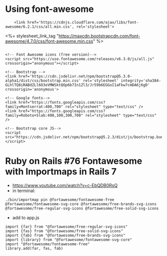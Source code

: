 # Using font-awesome

```
    <link href='https://cdnjs.cloudflare.com/ajax/libs/font-awesome/6.2.1/css/all.min.css', rel='stylesheet'>    
```

<%= stylesheet_link_tag "https://maxcdn.bootstrapcdn.com/font-awesome/4.7.0/css/font-awesome.min.css" %>

```

<!-- Font Awesome icons (free version)-->
<script src="https://use.fontawesome.com/releases/v6.3.0/js/all.js" crossorigin="anonymous"></script>

<!-- Bootstrap -->
<link href='https://cdn.jsdelivr.net/npm/bootstrap@5.3.0-alpha1/dist/css/bootstrap.min.css' rel='stylesheet' integrity='sha384-GLhlTQ8iRABdZLl6O3oVMWSktQOp6b7In1Zl3/Jr59b6EGGoI1aFkw7cmDA6j6gD' crossorigin='anonymous'>

<!-- Google fonts-->
<link href="https://fonts.googleapis.com/css?family=Montserrat:400,700" rel="stylesheet" type="text/css" />
<link href="https://fonts.googleapis.com/css?family=Roboto+Slab:400,100,300,700" rel="stylesheet" type="text/css" />

<!-- Bootstrap core JS-->
<script src="https://cdn.jsdelivr.net/npm/bootstrap@5.2.3/dist/js/bootstrap.bundle.min.js"></script>
```

# Ruby on Rails #76 Fontawesome with Importmaps in Rails 7

- https://www.youtube.com/watch?v=c-EbQDB0RsQ
- in terminal: 

```
./bin/importmap pin @fortawesome/fontawesome-free @fortawesome/fontawesome-svg-core @fortawesome/free-brands-svg-icons @fortawesome/free-regular-svg-icons @fortawesome/free-solid-svg-icons
```

- add to app.js

```
import {far} from "@fortawesome/free-regular-svg-icons"
import {fas} from "@fortawesome/free-solid-svg-icons"
import {fab} from "@fortawesome/free-brands-svg-icons"
import {library} from "@fortawesome/fontawesome-svg-core"
import "@fortawesome/fontawesome-free"
library.add(far, fas, fab)
```

